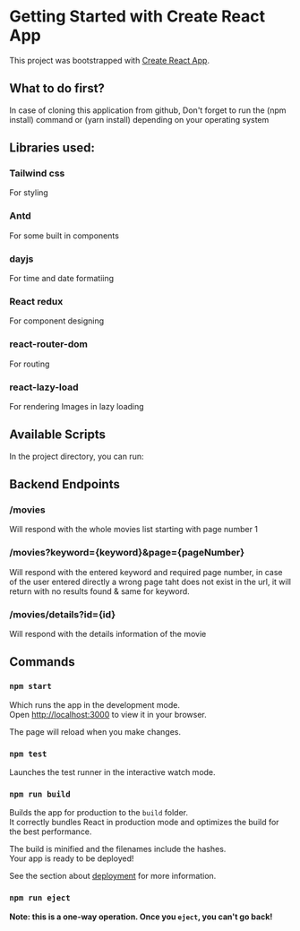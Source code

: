 # Getting Started with Create React App

This project was bootstrapped with [Create React App](https://github.com/facebook/create-react-app).

## What to do first?

In case of cloning this application from github, Don't forget to run the (npm install) command or (yarn install) depending on your operating system

## Libraries used:

### Tailwind css

For styling

### Antd

For some built in components

### dayjs

For time and date formatiing

### React redux

For component designing

### react-router-dom

For routing

### react-lazy-load

For rendering Images in lazy loading

## Available Scripts

In the project directory, you can run:

## Backend Endpoints

### /movies

Will respond with the whole movies list starting with page number 1

### /movies?keyword={keyword}&page={pageNumber}

Will respond with the entered keyword and required page number, in case of the user entered directly a wrong page taht does not exist in the url, it will return with no results found & same for keyword.

### /movies/details?id={id}

Will respond with the details information of the movie

## Commands

### `npm start`

Which runs the app in the development mode.\
Open [http://localhost:3000](http://localhost:3000) to view it in your browser.

The page will reload when you make changes.

### `npm test`

Launches the test runner in the interactive watch mode.

### `npm run build`

Builds the app for production to the `build` folder.\
It correctly bundles React in production mode and optimizes the build for the best performance.

The build is minified and the filenames include the hashes.\
Your app is ready to be deployed!

See the section about [deployment](https://facebook.github.io/create-react-app/docs/deployment) for more information.

### `npm run eject`

**Note: this is a one-way operation. Once you `eject`, you can't go back!**
